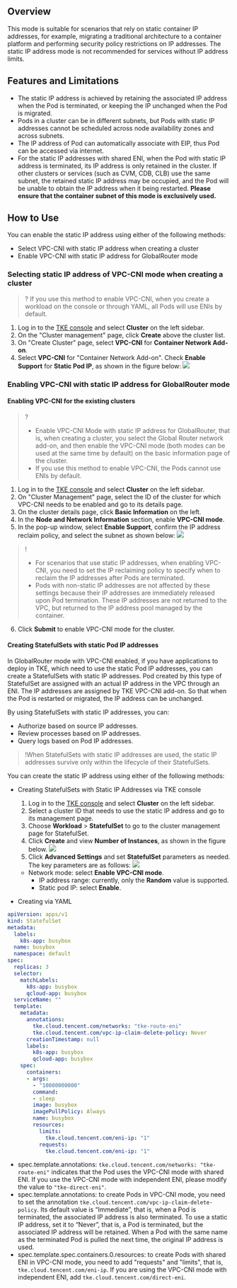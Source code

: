 
## Overview 

This mode is suitable for scenarios that rely on static container IP addresses, for example, migrating a traditional architecture to a container platform and performing security policy restrictions on IP addresses. The static IP address mode is not recommended for services without IP address limits.

## Features and Limitations

- The static IP address is achieved by retaining the associated IP address when the Pod is terminated, or keeping the IP unchanged when the Pod is migrated.
- Pods in a cluster can be in different subnets, but Pods with static IP addresses cannot be scheduled across node availability zones and across subnets.
- The IP address of Pod can automatically associate with EIP, thus Pod can be accessed via internet.
- For the static IP addresses with shared ENI, when the Pod with static IP address is terminated, its IP address is only retained in the cluster. If other clusters or services (such as CVM, CDB, CLB) use the same subnet, the retained static IP address may be occupied, and the Pod will be unable to obtain the IP address when it being restarted. **Please ensure that the container subnet of this mode is exclusively used.**

## How to Use

You can enable the static IP address using either of the following methods:
- Select VPC-CNI with static IP address when creating a cluster
- Enable VPC-CNI with static IP address for GlobalRouter mode


### Selecting static IP address of VPC-CNI mode when creating a cluster
>? If you use this method to enable VPC-CNI, when you create a workload on the console or through YAML, all Pods will use ENIs by default.
>
1. Log in to the [TKE console](https://console.cloud.tencent.com/tke2) and select **Cluster** on the left sidebar.
2. On the "Cluster management" page, click **Create** above the cluster list.
3. On "Create Cluster" page, select **VPC-CNI** for **Container Network Add-on**.
4. Select **VPC-CNI** for "Container Network Add-on". Check **Enable Support** for **Static Pod IP**, as shown in the figure below:
![](https://qcloudimg.tencent-cloud.cn/raw/6ec7190975269a84f2fcecb41a842f78.png)


### Enabling VPC-CNI with static IP address for GlobalRouter mode
#### Enabling VPC-CNI for the existing clusters
>?
>- Enable VPC-CNI Mode with static IP address for GlobalRouter, that is, when creating a cluster, you select the Global Router network add-on, and then enable the VPC-CNI mode (both modes can be used at the same time by default) on the basic information page of the cluster.
>- If you use this method to enable VPC-CNI, the Pods cannot use ENIs by default.
>
1. Log in to the [TKE console](https://console.qcloud.com/tke2) and select **Cluster** on the left sidebar.
2. On "Cluster Management" page, select the ID of the cluster for which VPC-CNI needs to be enabled and go to its details page.
3. On the cluster details page, click **Basic Information** on the left.
4. In the **Node and Network Information** section, enable **VPC-CNI mode**.
5. In the pop-up window, select **Enable Support**, confirm the IP address reclaim policy, and select the subnet as shown below:
![](https://qcloudimg.tencent-cloud.cn/raw/22d8257099799f8a527d07eeefcb5602.png)
>! 
>- For scenarios that use static IP addresses, when enabling VPC-CNI, you need to set the IP reclaiming policy to specify when to reclaim the IP addresses after Pods are terminated.
>- Pods with non-static IP addresses are not affected by these settings because their IP addresses are immediately released upon Pod termination. These IP addresses are not returned to the VPC, but returned to the IP address pool managed by the container.
6. Click **Submit** to enable VPC-CNI mode for the cluster.


#### Creating StatefulSets with static Pod IP addresses
In GlobalRouter mode with VPC-CNI enabled, if you have applications to deploy in TKE, which need to use the static Pod IP addresses, you can create a StatefulSets with static IP addresses. Pod created by this type of StatefulSet are assigned with an actual IP address in the VPC through an ENI. The IP addresses are assigned by TKE VPC-CNI add-on. So that when the Pod is restarted or migrated, the IP address can be unchanged.

By using StatefulSets with static IP addresses, you can:
- Authorize based on source IP addresses.
- Review processes based on IP addresses.
- Query logs based on Pod IP addresses.

>!When StatefulSets with static IP addresses are used, the static IP addresses survive only within the lifecycle of their StatefulSets.
>
You can create the static IP address using either of the following methods:
- Creating StatefulSets with Static IP Addresses via TKE console
  1. Log in to the [TKE console](https://console.qcloud.com/tke2) and select **Cluster** on the left sidebar.
  2. Select a cluster ID that needs to use the static IP address and go to its management page.
  3. Choose **Workload** > **StatefulSet** to go to the cluster management page for StatefulSet.
  4. Click **Create** and view **Number of Instances**, as shown in the figure below.
      ![](https://main.qcloudimg.com/raw/0ce9969c685d732aed4103f91e8ffe41.png)
  5. Click **Advanced Settings** and set **StatefulSet** parameters as needed. The key parameters are as follows:
      ![](https://main.qcloudimg.com/raw/ce1bb9d7f0df7b07db6a7d66da115eb8.png)
   - Network mode: select **Enable VPC-CNI mode**.
      - IP address range: currently, only the **Random** value is supported.
      - Static pod IP: select **Enable**.

- Creating via YAML
```yaml
apiVersion: apps/v1
kind: StatefulSet
metadata:
  labels:
    k8s-app: busybox
  name: busybox
  namespace: default
spec:
  replicas: 3
  selector:
    matchLabels:
      k8s-app: busybox
      qcloud-app: busybox
  serviceName: ""
  template:
    metadata:
      annotations:
        tke.cloud.tencent.com/networks: "tke-route-eni"
        tke.cloud.tencent.com/vpc-ip-claim-delete-policy: Never
      creationTimestamp: null
      labels:
        k8s-app: busybox
        qcloud-app: busybox
    spec:
      containers:
      - args:
        - "10000000000"
        command:
        - sleep
        image: busybox
        imagePullPolicy: Always
        name: busybox
        resources:
          limits:
            tke.cloud.tencent.com/eni-ip: "1"
          requests:
            tke.cloud.tencent.com/eni-ip: "1" 
```
  - spec.template.annotations: `tke.cloud.tencent.com/networks: "tke-route-eni"` indicates that the Pod uses the VPC-CNI mode with shared ENI. If you use the VPC-CNI mode with independent ENI, please modify the value to `"tke-direct-eni"`.
  - spec.template.annotations: to create Pods in VPC-CNI mode, you need to set the annotation `tke.cloud.tencent.com/vpc-ip-claim-delete-policy`. Its default value is “Immediate”, that is, when a Pod is terminated, the associated IP address is also terminated. To use a static IP address, set it to “Never”, that is, a Pod is terminated, but the associated IP address will be retained. When a Pod with the same name as the terminated Pod is pulled the next time, the original IP address is used.
  - spec.template.spec.containers.0.resources: to create Pods with shared ENI in VPC-CNI mode, you need to add "requests" and "limits", that is, `tke.cloud.tencent.com/eni-ip`. If you are using the VPC-CNI mode with independent ENI, add `tke.cloud.tencent.com/direct-eni`.
